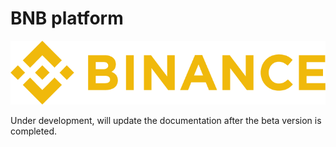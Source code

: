 # BNB platform

![](../.gitbook/assets/bnb.png)

&#x20;   Under development, will update the documentation after the beta version is completed.
